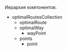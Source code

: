 Иерархия компонентов:
+ optimalRoutesCollection
  + optimalRoute
  + optimalWay
    + wayPoint
  + points
    + point
